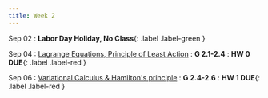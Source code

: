 ```yaml
---
title: Week 2
---
```


Sep 02
: **Labor Day Holiday, No Class**{: .label .label-green }


Sep 04
: [Lagrange Equations, Principle of Least Action](#)
  : **G 2.1-2.4**
: **HW 0 DUE**{: .label .label-red }[](#)

Sep 06
: [Variational Calculus & Hamilton's principle](#)
  : **G 2.4-2.6**
: **HW 1 DUE**{: .label .label-red }[](#)